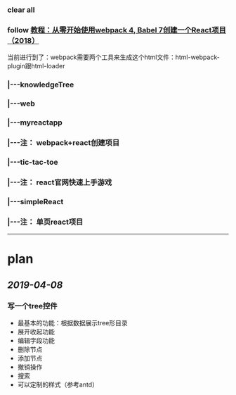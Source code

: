 ### clear all
### follow [教程：从零开始使用webpack 4, Babel 7创建一个React项目（2018）](https://zhuanlan.zhihu.com/p/47704649)
当前进行到了：webpack需要两个工具来生成这个html文件：html-webpack-plugin跟html-loader

### |---knowledgeTree
### |---web
###      |---myreactapp
###              |---注： webpack+react创建项目
###      |---tic-tac-toe
###              |---注： react官网快速上手游戏
###      |---simpleReact 
###              |---注： 单页react项目

-------------

# plan
## *2019-04-08*
### 写一个tree控件
- 最基本的功能：根据数据展示tree形目录
- 展开收起功能
- 编辑字段功能
- 删除节点
- 添加节点
- 撤销操作
- 搜索
- 可以定制的样式（参考antd）

